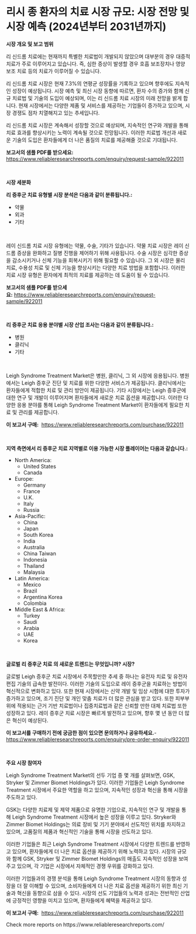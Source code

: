 <p><h1>리시 종 환자의 치료 시장 규모: 시장 전망 및 시장 예측 (2024년부터 2031년까지)</h1></p><p><strong>시장 개요 및 보고 범위</strong></p>
<p><p>리 신드롬 치료에는 현재까지 특별한 치료법이 개발되지 않았으며 대부분의 경우 대증적 치료가 주로 이루어지고 있습니다. 즉, 심한 증상이 발생할 경우 호흡 보조장치나 영양 보조 치료 등의 치료가 이루어질 수 있습니다. </p><p>리 신드롬 치료 시장은 현재 7.3%의 연평균 성장률을 기록하고 있으며 향후에도 지속적인 성장이 예상됩니다. 시장 예측 및 최신 시장 동향에 따르면, 환자 수의 증가와 함께 신규 치료법 및 기술의 도입이 예상되며, 이는 리 신드롬 치료 시장의 미래 전망을 밝게 합니다. 현재 시장에서는 다양한 제품 및 서비스를 제공하는 기업들이 증가하고 있으며, 시장 경쟁도 점차 치열해지고 있는 추세입니다.</p><p>리 신드롬 치료 시장은 계속해서 성장할 것으로 예상되며, 지속적인 연구와 개발을 통해 치료 효과를 향상시키는 노력이 계속될 것으로 전망됩니다. 이러한 치료법 개선과 새로운 기술의 도입은 환자들에게 더 나은 품질의 치료를 제공해줄 것으로 기대됩니다.</p></p>
<p><strong>보고서의 샘플 PDF를 받으세요:</strong> <a href="https://www.reliableresearchreports.com/enquiry/request-sample/922011">https://www.reliableresearchreports.com/enquiry/request-sample/922011</a></p>
<p>&nbsp;</p>
<p><strong>시장 세분화</strong></p>
<p><strong>리 증후군 치료 유형별 시장 분석은 다음과 같이 분류됩니다.:</strong></p>
<p><ul><li>약물</li><li>외과</li><li>기타</li></ul></p>
<p>&nbsp;</p>
<p><p>레이 신드롬 치료 시장 유형에는 약물, 수술, 기타가 있습니다. 약물 치료 시장은 레이 신드롬 증상을 완화하고 질병 진행을 제어하기 위해 사용됩니다. 수술 시장은 심각한 증상을 감소시키거나 신체 기능을 회복시키기 위해 필요할 수 있습니다. 그 외 시장은 물리 치료, 수용성 치료 및 신체 기능을 향상시키는 다양한 치료 방법을 포함합니다. 이러한 치료 시장 유형은 환자에게 최적의 치료를 제공하는 데 도움이 될 수 있습니다.</p></p>
<p><strong>보고서의 샘플 PDF를 받으세요:</strong>&nbsp;<a href="https://www.reliableresearchreports.com/enquiry/request-sample/922011">https://www.reliableresearchreports.com/enquiry/request-sample/922011</a></p>
<p>&nbsp;</p>
<p><strong> 리 증후군 치료 응용 분야별 시장 산업 조사는 다음과 같이 분류됩니다.:</strong></p>
<p><ul><li>병원</li><li>클리닉</li><li>기타</li></ul></p>
<p>&nbsp;</p>
<p><p>Leigh Syndrome Treatment Market은 병원, 클리닉, 그 외 시장에 응용됩니다. 병원에서는 Leigh 증후군 진단 및 치료를 위한 다양한 서비스가 제공됩니다. 클리닉에서는 환자들에게 적합한 치료 및 관리 방안이 제공됩니다. 기타 시장에서는 Leigh 증후군에 대한 연구 및 개발이 이루어지며 환자들에게 새로운 치료 옵션을 제공합니다. 이러한 다양한 응용 분야를 통해 Leigh Syndrome Treatment Market이 환자들에게 필요한 치료 및 관리를 제공합니다.</p></p>
<p><strong>이 보고서 구매:</strong>&nbsp; <a href="https://www.reliableresearchreports.com/purchase/922011">https://www.reliableresearchreports.com/purchase/922011</a></p>
<p>&nbsp;</p>
<p><strong>지역 측면에서 리 증후군 치료 지역별로 이용 가능한 시장 플레이어는 다음과 같습니다.:</strong></p>
<p><ul>
    <li>
        North America:
        <ul>
            <li>United States</li>
            <li>Canada</li>
        </ul>
    </li>
    <li>
        Europe:
        <ul>
            <li>Germany</li>
            <li>France</li>
            <li>U.K.</li>
            <li>Italy</li>
            <li>Russia</li>
        </ul>
    </li>
    <li>
        Asia-Pacific:
        <ul>
            <li>China</li>
            <li>Japan</li>
            <li>South Korea</li>
            <li>India</li>
            <li>Australia</li>
            <li>China Taiwan</li>
            <li>Indonesia</li>
            <li>Thailand</li>
            <li>Malaysia</li>
        </ul>
    </li>
    <li>
        Latin America:
        <ul>
            <li>Mexico</li>
            <li>Brazil</li>
            <li>Argentina Korea</li>
            <li>Colombia</li>
        </ul>
    </li>
    <li>
        Middle East & Africa:
        <ul>
            <li>Turkey</li>
            <li>Saudi</li>
            <li>Arabia</li>
            <li>UAE</li>
            <li>Korea</li>
        </ul>
    </li>
    </ul></p>
<p>&nbsp;</p>
<p><strong>글로벌 리 증후군 치료 의 새로운 트렌드는 무엇입니까? 시장?</strong></p>
<p><p>글로벌 Leigh 증후군 치료 시장에서 주목할만한 추세 중 하나는 유전자 치료 및 유전자 편집 기술의 급속한 발전이다. 이러한 기술의 도입으로 레이 증후군을 치료하는 방법이 혁신적으로 변화하고 있다. 또한 현재 시장에서는 신약 개발 및 임상 시험에 대한 투자가 증가하고 있으며, 조기 진단 및 개인 맞춤 치료가 더 많은 관심을 받고 있다. 또한 피부부위에 적용되는 근거 기반 치료법이나 집중치료법과 같은 신뢰할 만한 대체 치료법 또한 성장하고 있다. 레이 증후군 치료 시장은 빠르게 발전하고 있으며, 향후 몇 년 동안 더 많은 혁신이 예상된다.</p></p>
<p><strong>이 보고서를 구매하기 전에 궁금한 점이 있으면 문의하거나 공유하세요.</strong>- <a href="https://www.reliableresearchreports.com/enquiry/pre-order-enquiry/922011">https://www.reliableresearchreports.com/enquiry/pre-order-enquiry/922011</a></p>
<p>&nbsp;</p>
<p><strong>주요 시장 참여자</strong></p>
<p><p>Leigh Syndrome Treatment Market의 선두 기업 중 몇 개를 살펴보면, GSK, Stryker 및 Zimmer Biomet Holdings가 있다. 이러한 기업들은 Leigh Syndrome Treatment 시장에서 주요한 역할을 하고 있으며, 지속적인 성장과 혁신을 통해 시장을 주도하고 있다.</p><p>GSK는 다양한 치료제 및 제약 제품으로 유명한 기업으로, 지속적인 연구 및 개발을 통해 Leigh Syndrome Treatment 시장에서 높은 성장을 이루고 있다. Stryker와 Zimmer Biomet Holdings는 의료 장비 및 기기 분야에서 선도적인 위치를 차지하고 있으며, 고품질의 제품과 혁신적인 기술을 통해 시장을 선도하고 있다.</p><p>이러한 기업들은 최근 Leigh Syndrome Treatment 시장에서 다양한 트렌드를 반영하고 있으며, 환자들에게 더 나은 치료 옵션을 제공하기 위해 노력하고 있다. 시장의 규모와 함께 GSK, Stryker 및 Zimmer Biomet Holdings의 매출도 지속적인 성장을 보여주고 있으며, 각 기업은 시장에서 자체적인 경쟁 우위를 강화하고 있다.</p><p>이러한 기업들과의 경쟁 분석을 통해 Leigh Syndrome Treatment 시장의 동향과 성장을 더 잘 이해할 수 있으며, 소비자들에게 더 나은 치료 옵션을 제공하기 위한 최신 기술과 혁신을 동향으로 삼을 수 있다. 시장의 선도 기업들의 노력과 성과는 전반적인 산업에 긍정적인 영향을 미치고 있으며, 환자들에게 혜택을 제공하고 있다.</p></p>
<p><strong>이 보고서 구매:</strong>&nbsp;&nbsp;<a href="https://www.reliableresearchreports.com/purchase/922011">https://www.reliableresearchreports.com/purchase/922011</a></p>
<p>Check more reports on https://www.reliableresearchreports.com/</p>
